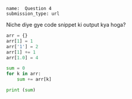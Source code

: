 ```ngMeta
name:  Question 4
submission_type: url
```

Niche diye gye code snippet ki output kya hoga?


```python
arr = {}
arr[1] = 1
arr['1'] = 2
arr[1] += 1
arr[1.0] = 4

sum = 0
for k in arr:
    sum += arr[k]

print (sum)

 ```

